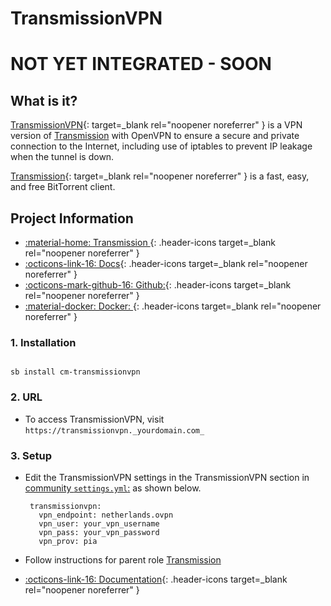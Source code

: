 # TransmissionVPN

# **NOT YET INTEGRATED - SOON**
## What is it?

[TransmissionVPN](https://transmissionbt.com/){: target=_blank rel="noopener noreferrer" } is a VPN version of [Transmission](../../community/apps/transmission.md) with OpenVPN to ensure a secure and private connection to the Internet, including use of iptables to prevent IP leakage when the tunnel is down.

[Transmission](https://transmissionbt.com/){: target=_blank rel="noopener noreferrer" } is a fast, easy, and free BitTorrent client.


## Project Information

- [:material-home: Transmission ](https://transmissionbt.com/){: .header-icons target=_blank rel="noopener noreferrer" }
- [:octicons-link-16: Docs](https://github.com/transmission/transmission/wiki){: .header-icons target=_blank rel="noopener noreferrer" }
- [:octicons-mark-github-16: Github:](https://github.com/transmission/transmission){: .header-icons target=_blank rel="noopener noreferrer" }
- [:material-docker: Docker: ](https://hub.docker.com/r/haugene/transmission-openvpn){: .header-icons target=_blank rel="noopener noreferrer" }

### 1. Installation

``` shell

sb install cm-transmissionvpn

```

### 2. URL

- To access TransmissionVPN, visit `https://transmissionvpn._yourdomain.com_`

### 3. Setup

- Edit the TransmissionVPN settings in the TransmissionVPN section in [community `settings.yml`:](../../community/settings.md) as shown below.

   ``` { .yaml }
    transmissionvpn:
      vpn_endpoint: netherlands.ovpn
      vpn_user: your_vpn_username
      vpn_pass: your_vpn_password
      vpn_prov: pia
   ```

- Follow instructions for parent role [Transmission](../../community/apps/transmission.md)

- [:octicons-link-16: Documentation](https://github.com/transmission/transmission/wiki){: .header-icons target=_blank rel="noopener noreferrer" }
